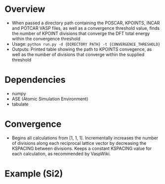 # Overview

* When passed a directory path containing the POSCAR, KPOINTS, INCAR and POTCAR VASP files, as well as a convergence threshold value, finds the number of KPOINT divisions that converge the DFT total energy within the convergence threshold
* Usage: ``` python run.py -d {DIRECTORY PATH} -t {CONVERGENCE_THRESHOLD} ```
* Outputs: Printed table showing the path to KPOINTS convegence, as well as the number of divisions that converge within the supplied threshold 

# Dependencies
* numpy
* ASE (Atomic Simulation Environment)
* tabulate

# Convergence
* Begins all calculations from [1, 1, 1]. Incrementally increases the number of divisions along each reciprocal lattice vector by decreasing the KSPACING between divisions. Keeps a constant KSPACING value for each calculation, as recommended by VaspWiki. 

# Example (Si2)

